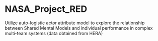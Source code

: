 # NASA_Project_RED
Utilize auto-logistic actor attribute model to explore the relationship between Shared Mental Models and individual performance in complex multi-team systems (data obtained from HERA)

